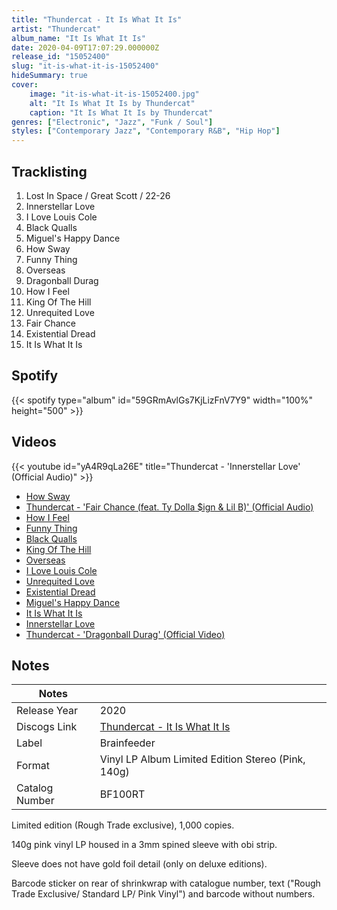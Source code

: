 ```yaml
---
title: "Thundercat - It Is What It Is"
artist: "Thundercat"
album_name: "It Is What It Is"
date: 2020-04-09T17:07:29.000000Z
release_id: "15052400"
slug: "it-is-what-it-is-15052400"
hideSummary: true
cover:
    image: "it-is-what-it-is-15052400.jpg"
    alt: "It Is What It Is by Thundercat"
    caption: "It Is What It Is by Thundercat"
genres: ["Electronic", "Jazz", "Funk / Soul"]
styles: ["Contemporary Jazz", "Contemporary R&B", "Hip Hop"]
---
```


## Tracklisting
1. Lost In Space / Great Scott / 22-26
2. Innerstellar Love
3. I Love Louis Cole
4. Black Qualls
5. Miguel's Happy Dance
6. How Sway
7. Funny Thing
8. Overseas
9. Dragonball Durag
10. How I Feel
11. King Of The Hill
12. Unrequited Love
13. Fair Chance
14. Existential Dread
15. It Is What It Is


## Spotify
{{< spotify type="album" id="59GRmAvlGs7KjLizFnV7Y9" width="100%" height="500" >}}



## Videos
{{< youtube id="yA4R9qLa26E" title="Thundercat - 'Innerstellar Love' (Official Audio)" >}}
- [How Sway](https://www.youtube.com/watch?v=QwQeEmY1QxI)
- [Thundercat - 'Fair Chance (feat. Ty Dolla $ign & Lil B)' (Official Audio)](https://www.youtube.com/watch?v=IoFOXgIme9M)
- [How I Feel](https://www.youtube.com/watch?v=qIOMiQ3d80A)
- [Funny Thing](https://www.youtube.com/watch?v=lSrKfSDwIi0)
- [Black Qualls](https://www.youtube.com/watch?v=IOHbF1Zg4S0)
- [King Of The Hill](https://www.youtube.com/watch?v=VOVi-INLRWI)
- [Overseas](https://www.youtube.com/watch?v=HE-2bO2I_es)
- [I Love Louis Cole](https://www.youtube.com/watch?v=YHTufn3VWq0)
- [Unrequited Love](https://www.youtube.com/watch?v=eRo_FFrliAs)
- [Existential Dread](https://www.youtube.com/watch?v=f728T_wocZ8)
- [Miguel's Happy Dance](https://www.youtube.com/watch?v=_D_DGhBR7NA)
- [It Is What It Is](https://www.youtube.com/watch?v=lqDs_quhy0I)
- [Innerstellar Love](https://www.youtube.com/watch?v=S19y2wksSz8)
- [Thundercat - 'Dragonball Durag' (Official Video)](https://www.youtube.com/watch?v=ormQQG2UhtQ)

## Notes
| Notes          |             |
| ---------------| ----------- |
| Release Year   | 2020 |
| Discogs Link   | [Thundercat - It Is What It Is](https://www.discogs.com/release/15052400-Thundercat-It-Is-What-It-Is) |
| Label          | Brainfeeder |
| Format         | Vinyl LP Album Limited Edition Stereo (Pink, 140g) |
| Catalog Number | BF100RT |

Limited edition (Rough Trade exclusive), 1,000 copies.

140g pink vinyl LP housed in a 3mm spined sleeve with obi strip.

Sleeve does not have gold foil detail (only on deluxe editions).

Barcode sticker on rear of shrinkwrap with catalogue number, text ("Rough Trade Exclusive/ Standard LP/ Pink Vinyl") and barcode without numbers. 
